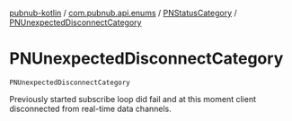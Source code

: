 [pubnub-kotlin](../../index.md) / [com.pubnub.api.enums](../index.md) / [PNStatusCategory](index.md) / [PNUnexpectedDisconnectCategory](./-p-n-unexpected-disconnect-category.md)

# PNUnexpectedDisconnectCategory

`PNUnexpectedDisconnectCategory`

Previously started subscribe loop did fail and at this moment client disconnected from real-time data channels.


